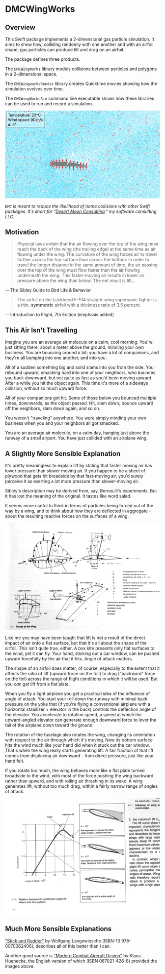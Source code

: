 # DMCWingWorks

## Overview

This Swift package implements a 2-dimensional gas particle simulation.  It aims to show how, colliding randomly with one another and with an airfoil shape, gas particles can produce lift and drag on an airfoil.

The package defines three products.

The `DMCWingWorks` library models collisions between particles and polygons in a 2-dimensional space.

The `DMCWingworksRender` library creates Quicktime movies showing how the simulation evolves over time.

The `DMCWingWorksSim` command line executable shows how these libraries can be used to run and record a simulation.

![Movie Still](Docs/images/particle_sim_frame.png)

*`DMC` is meant to reduce the likelihood of name collisions with other Swift packages.  It's short for "[Desert Moon Consulting](https://dmoonc.com)," my software consulting LLC.*

## Motivation

> Physical laws ordain that the air flowing over the top of the wing must reach the back of the wing (the trailing edge) at the same time as air flowing under the wing.  The curvature of the wing forces air to travel farther across the top surface than across the bottom.  In order to travel the longer distance in the same amount of time, the air passing over the top of the wing must flow faster than the air flowing underneath the wing.  This faster-moving air results in lower air pressure above the wing than below.  The net result is lift...

-- The Sibley Guide to Bird Life & Behavior

> The airfoil on the Lockheed F-104 straight-wing supersonic fighter is a thin, **symmetric** airfoil with a thickness ratio of 3.5 percent.

-- Introduction to Flight, 7th Edition (emphasis added)

## This Air Isn't Travelling

Imagine you are an average air molecule on a calm, cool morning.  You're just sitting there, about a meter above the ground, minding your own business.  You are bouncing around a bit; you have a lot of companions, and they're all bumping into one another, and into you.

All of a sudden something big and solid slams into you from the side.  You rebound upward, smacking hard into one of your neighbors, who bounces you back downward, but not quite as fast as you'd been moving upward.  After a while you hit the object again.  This time it's more of a sideways collision, without so much upward force.

All of your companions got hit.  Some of those below you bounced multiple times, downwards, as the object passed.  Hit, slam down, bounce upward off the neighbors, slam down again, and so on.

You weren't "traveling" anywhere.  You were simply minding your own business when you and your neighbors all got smacked.

You are an average air molecule, on a calm day, hanging just above the runway of a small airport.  You have just collided with an airplane wing.


## A Slightly More Sensible Explanation

It's pretty meaningless to explain lift by stating that faster moving air has lower pressure than slower moving air. If you happen to be a sheet of plywood that gets hit broadside by that fast-moving air, you'd surely perceive it as exerting a lot more pressure than slower-moving air.

Sibley's description may be derived from, say, Bernoulli's experiments.  But it has lost the meaning of the original.  It tastes like word salad. 

It seems more useful to think in terms of particles being forced out of the way by a wing, and to think about how they are deflected in aggregate - about the resulting reactive forces on the surfaces of a wing.

![Pressure Distribution](Docs/images/pressure_distribution.JPG)

Like me you may have been taught that lift is not a result of the direct impact of air onto a flat surface, but that it's all about the shape of the airfoil.  This isn't quite true, either.  A box kite presents only flat surfaces to the wind, yet it can fly.  Your hand, sticking out a car window, can be pushed upward forcefully by the air that it hits.  Angle of attack matters.

The shape of an airfoil does matter, of course, especially to the extent that it affects the ratio of lift (upward force on the foil) to drag ("backward" force on the foil) across the range of flight conditions in which it will be used.  But you *can* get lift from a flat plate.

When you fly a light airplane you get a practical idea of the influence of angle of attack.  You start your roll down the runway with minimal back pressure on the yoke that (if you're flying a conventional airplane with a horizontal stabilizer + elevator in the back) controls the deflection angle of the elevator.  You accelerate to rotation speed, a speed at which the upward-angled elevator can generate enough downward force to lever the tail of the airplane down toward the ground.

The rotation of the fuselage also rotates the wing, changing its orientation with respect to the air through which it's moving.  Now its bottom surface hits the wind much like your hand did when it stuck out the car window.  That's when the wing really starts generating lift.  A fair fraction of that lift comes from displacing air downward - from direct pressure, just like your hand felt.

If you rotate too much, the wing behaves more like a flat plate turned broadside to the wind, with most of the force pushing the wing backward rather than upward, and with roiling air thrashing in its wake.  A wing generates lift, without too much drag, within a fairly narrow range of angles of attack.

![Lift Coefficient vs. alpha](Docs/images/lift_coefficient_vs_alpha.JPG)


## Much More Sensible Explanations

["Stick and Rudder"](https://www.amazon.com/Stick-Rudder-Explanation-Art-Flying/dp/0070362408/ref=sr_1_1?crid=FTXBL8MKUT58&keywords=stick+and+rudder+by+wolfgang+langewiesche&qid=1638032707&sprefix=stick+and+rudder%2Caps%2C213&sr=8-1) by Wolfgang Langewiesche (ISBN-13 978-0070362406), describes all of this better than I can.

Another good source is ["Modern Combat Aircraft Design"](https://www.amazon.com/Modern-Combat-Aircraft-Design-English/dp/0870214268/ref=sr_1_1?qid=1638032824&refinements=p_27%3AKlaus+Huenecke&s=books&sr=1-1&text=Klaus+Huenecke) by Klaus Huenecke, the English version of which (ISBN 087021-426-8) provided the images above.